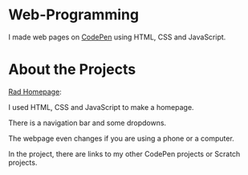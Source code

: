 # Web-Programming

I made web pages on [CodePen](https://codepen.io/) using HTML, CSS and JavaScript.

# About the Projects

[Rad Homepage](https://codepen.io/hunterjustin/pen/GLeNrN):

I used HTML, CSS and JavaScript to make a homepage.

There is a navigation bar and some dropdowns.

The webpage even changes if you are using a phone or a computer.

In the project, there are links to my other CodePen projects or Scratch projects.
